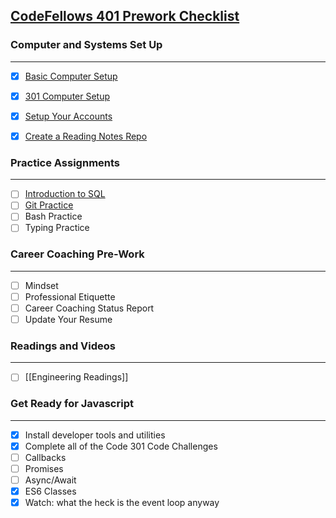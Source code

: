 ## [CodeFellows 401 Prework Checklist](https://codefellows.github.io/code-401-javascript-guide/curriculum/prework/)

### Computer and Systems Set Up
___
- [x] [Basic Computer Setup](https://codefellows.github.io/setup-guide/)
- [x] [301 Computer Setup](https://codefellows.github.io/setup-guide/code-301/)
- [x] [Setup Your Accounts](https://codefellows.github.io/common_curriculum/prework/setup-your-accounts)
- [x] [Create a Reading Notes Repo](https://codefellows.github.io/common_curriculum/prework/setup-readings)


### Practice Assignments
___
- [ ] [Introduction to SQL](https://codefellows.github.io/common_curriculum/prework/SQL)
- [ ] [Git Practice](https://learngitbranching.js.org/)
- [ ] Bash Practice
- [ ] Typing Practice

### Career Coaching Pre-Work
--- 
- [ ] Mindset
- [ ] Professional Etiquette
- [ ] Career Coaching Status Report
- [ ] Update Your Resume

### Readings and Videos
___
- [ ] [[Engineering Readings]]

### Get Ready for Javascript
___
- [x]  Install developer  tools and utilities
- [x] Complete all of the Code 301 Code Challenges
- [ ] Callbacks
- [ ] Promises
- [ ] Async/Await
- [x] ES6 Classes
- [x] Watch: what the heck is the event loop anyway